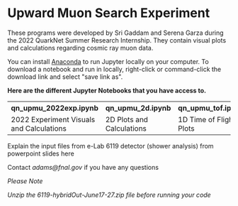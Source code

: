 # Upward Muon Search Experiment

These programs were developed by Sri Gaddam and Serena Garza during the 2022 QuarkNet Summer Research Internship. 
They contain visual plots and calculations regarding cosmic ray muon data. 

You can  install <a href="https://www.anaconda.com/products/distribution">Anaconda</a> to run Jupyter locally on your computer. 
To download a notebook and run in locally, right-click or command-click the download link and select "save link as".

<strong>Here are the different Jupyter Notebooks that you have access to.</strong>
<table style="width:100%">
  <tr>
    <th>qn_upmu_2022exp.ipynb</th>
    <th>qn_upmu_2d.ipynb</th>
    <th>qn_upmu_tof.ipynb</th>
  </tr>
  <tr>
    <td>2022 Experiment Visuals and Calculations</td>
    <td>2D Plots and Calculations</td>
    <td>1D Time of Flight Plots</td>
  </tr>
</table>




Explain the input files from e-Lab 6119 detector (shower analysis) from powerpoint slides here

 <p>Contact <i>adams@fnal.gov</i> if you have any questions </p>



<p><i>Please Note</i></p>
<p><i>Unzip the 6119-hybridOut-June17-27.zip file before running your code</i></p>
